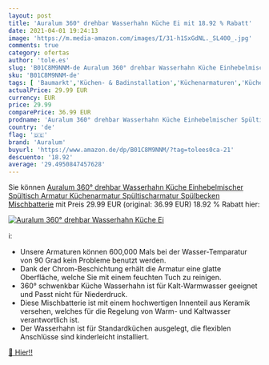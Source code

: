 ```yaml
---
layout: post
title: 'Auralum 360° drehbar Wasserhahn Küche Ei mit 18.92 % Rabatt'
date: 2021-04-01 19:24:13
image: 'https://m.media-amazon.com/images/I/31-h1SxGdNL._SL400_.jpg'
comments: true
category: ofertas
author: 'tole.es'
slug: 'B01C8M9NNM-de Auralum 360° drehbar Wasserhahn Küche Einhebelmischer...'
sku: 'B01C8M9NNM-de'
tags: [ 'Baumarkt','Küchen- & Badinstallation','Küchenarmaturen','Kücheninstallation','auralum', ]
actualPrice: 29.99 EUR
currency: EUR
price: 29.99
comparePrice: 36.99 EUR
prodname: 'Auralum 360° drehbar Wasserhahn Küche Einhebelmischer Spültisch Armatur Küchenarmatur Spültischarmatur Spülbecken Mischbatterie'
country: 'de'
flag: '🇩🇪'
brand: 'Auralum'
buyurl: 'https://www.amazon.de/dp/B01C8M9NNM/?tag=tolees0ca-21'
descuento: '18.92'
average: '29.4950847457628'
---
```


Sie können [Auralum 360° drehbar Wasserhahn Küche Einhebelmischer Spültisch Armatur Küchenarmatur Spültischarmatur Spülbecken Mischbatterie](https://www.amazon.de/dp/B01C8M9NNM/?tag=tolees0ca-21) mit Preis 29.99 EUR (original: 36.99 EUR) 18.92 % Rabatt hier:

[![Auralum 360° drehbar Wasserhahn Küche Ei](https://m.media-amazon.com/images/I/31-h1SxGdNL._SL400_.jpg)](https://www.amazon.de/dp/B01C8M9NNM/?tag=tolees0ca-21)

ℹ️:

- Unsere Armaturen können 600,000 Mals bei der Wasser-Temparatur von 90 Grad kein Probleme benutzt werden.
- Dank der Chrom-Beschichtung erhält die Armatur eine glatte Oberfläche, welche Sie mit einem feuchten Tuch zu reinigen.
- 360° schwenkbar Küche Wasserhahn ist für Kalt-Warmwasser geeignet und Passt nicht für Niederdruck.
- Diese Mischbatterie ist mit einem hochwertigen Innenteil aus Keramik versehen, welches für die Regelung von Warm- und Kaltwasser verantwortlich ist.
- Der Wasserhahn ist für Standardküchen ausgelegt, die flexiblen Anschlüsse sind kinderleicht installiert.

[🛒 Hier!!](https://www.amazon.de/dp/B01C8M9NNM/?tag=tolees0ca-21)
